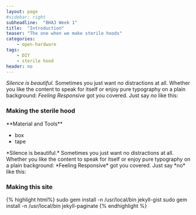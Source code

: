 ```yaml
---
layout: page
#sidebar: right
subheadline:  "BHA3 Week 1"
title:  "Introduction"
teaser: "The one when we make sterile hoods"
categories:
    - open-hardware
tags:
    - DIY
    - sterile hood
header: no
---
```


*Silence is beautiful.* Sometimes you just want no distractions at all. Whether you like the content to speak for itself or enjoy pure typography on a plain background: *Feeling Responsive* got you covered. Just say *no* like this:


### Making the sterile hood
<div class="row">
<div class="medium-4 medium-push-8 columns" markdown="1">
<div class="panel radius" markdown="1">
**Material and Tools**

- box
- tape

</div>
</div><!-- /.medium-4.columns -->

<div class="medium-8 medium-pull-4 columns" markdown="1">
*Silence is beautiful.* Sometimes you just want no distractions at all. Whether you like the content to speak for itself or enjoy pure typography on a plain background: *Feeling Responsive* got you covered. Just say *no* like this:
<!--more-->


</div><!-- /.medium-8.columns -->
</div><!-- /.row -->

### Making this site
{% highlight html%}
sudo gem install -n /usr/local/bin jekyll-gist
sudo gem install -n /usr/local/bin jekyll-paginate
{% endhighlight %}
